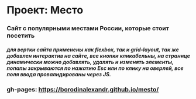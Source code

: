 # Проект: Место

### Сайт с популярными местами России, которые стоит посетить

##### для вертки сайта применены как flexbox, так и grid-layout, так же добавлен интерактив на сайте, все кнопки кликабельны, на странице динамически можно добавлять, удалять и изменять элементы, попапы закрываются по нажатию Esc или по клику на оверлей, все поля ввода провалидированы через JS.

### gh-pages: https://borodinalexandr.github.io/mesto/



